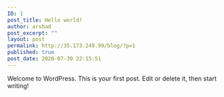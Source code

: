 ```yaml
---
ID: 1
post_title: Hello world!
author: arshad
post_excerpt: ""
layout: post
permalink: http://35.173.249.99/blog/?p=1
published: true
post_date: 2020-07-30 22:15:51
---
```

Welcome to WordPress. This is your first post. Edit or delete it, then start writing!